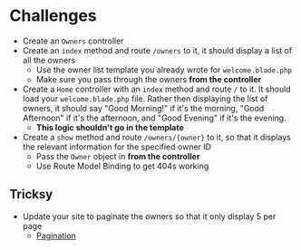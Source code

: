 # Challenges

- Create an `Owners` controller
- Create an `index` method and route `/owners` to it, it should display a list of all the owners
    - Use the owner list template you already wrote for `welcome.blade.php`
    - Make sure you pass through the owners **from the controller**
- Create a `Home` controller with an `index` method and route `/` to it. It should load your `welcome.blade.php` file. Rather then displaying the list of owners, it should say "Good Morning!" if it's the morning, "Good Afternoon" if it's the afternoon, and "Good Evening" if it's the evening.
    - **This logic shouldn't go in the template**
- Create a `show` method and route `/owners/{owner}` to it, so that it displays the relevant information for the specified owner ID
    - Pass the `Owner` object in **from the controller**
    - Use Route Model Binding to get 404s working

## Tricksy

- Update your site to paginate the owners so that it only display 5 per page
    - [Pagination](http://laravel.com/docs/master/pagination#paginating-eloquent-results)
